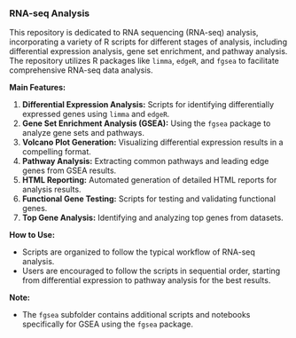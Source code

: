 ### RNA-seq Analysis

This repository is dedicated to RNA sequencing (RNA-seq) analysis, incorporating a variety of R scripts for different stages of analysis, including differential expression analysis, gene set enrichment, and pathway analysis. The repository utilizes R packages like `limma`, `edgeR`, and `fgsea` to facilitate comprehensive RNA-seq data analysis.

**Main Features:**
1. **Differential Expression Analysis:** Scripts for identifying differentially expressed genes using `limma` and `edgeR`.
2. **Gene Set Enrichment Analysis (GSEA):** Using the `fgsea` package to analyze gene sets and pathways.
3. **Volcano Plot Generation:** Visualizing differential expression results in a compelling format.
4. **Pathway Analysis:** Extracting common pathways and leading edge genes from GSEA results.
5. **HTML Reporting:** Automated generation of detailed HTML reports for analysis results.
6. **Functional Gene Testing:** Scripts for testing and validating functional genes.
7. **Top Gene Analysis:** Identifying and analyzing top genes from datasets.

**How to Use:**
- Scripts are organized to follow the typical workflow of RNA-seq analysis.
- Users are encouraged to follow the scripts in sequential order, starting from differential expression to pathway analysis for the best results.

**Note:**
- The `fgsea` subfolder contains additional scripts and notebooks specifically for GSEA using the `fgsea` package.

